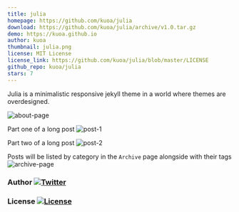 ```yaml
---
title: julia
homepage: https://github.com/kuoa/julia
download: https://github.com/kuoa/julia/archive/v1.0.tar.gz
demo: https://kuoa.github.io
author: kuoa
thumbnail: julia.png
license: MIT License
license_link: https://github.com/kuoa/julia/blob/master/LICENSE
github_repo: kuoa/julia
stars: 7
---
```


Julia is a minimalistic responsive jekyll theme in a world where themes are overdesigned.


![about-page](https://raw.githubusercontent.com/kuoa/julia/master/assets/home.png)

Part one of a long post
![post-1](https://raw.githubusercontent.com/kuoa/julia/master/assets/post_1.png)

Part two of a long post
![post-2](https://raw.githubusercontent.com/kuoa/julia/master/assets/post_2.png)

Posts will be listed by category in the `Archive` page alongside with their tags
![archive-page](https://raw.githubusercontent.com/kuoa/julia/master/assets/archive.png)

### Author  [![Twitter](https://img.shields.io/badge/kuoa-<3-66BAB7.svg)](https://github.com/kuoa)

### License  [![License](https://img.shields.io/npm/l/express.svg)](https://github.com/kuoa/julia/blob/master/LICENSE)
